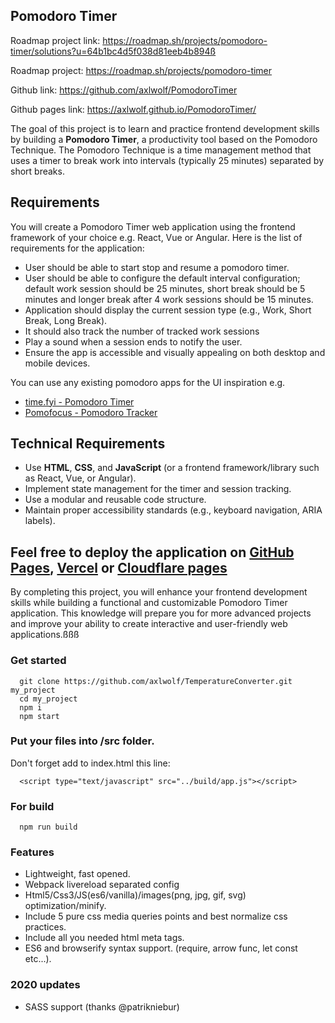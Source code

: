 ## Pomodoro Timer

Roadmap project link: https://roadmap.sh/projects/pomodoro-timer/solutions?u=64b1bc4d5f038d81eeb4b894ß

Roadmap project: https://roadmap.sh/projects/pomodoro-timer

Github link: https://github.com/axlwolf/PomodoroTimer

Github pages link: https://axlwolf.github.io/PomodoroTimer/

The goal of this project is to learn and practice frontend development skills by building a **Pomodoro Timer**, a productivity tool based on the Pomodoro Technique. The Pomodoro Technique is a time management method that uses a timer to break work into intervals (typically 25 minutes) separated by short breaks.

## Requirements

You will create a Pomodoro Timer web application using the frontend framework of your choice e.g. React, Vue or Angular. Here is the list of requirements for the application:

- User should be able to start stop and resume a pomodoro timer.
- User should be able to configure the default interval configuration; default work session should be 25 minutes, short break should be 5 minutes and longer break after 4 work sessions should be 15 minutes.
- Application should display the current session type (e.g., Work, Short Break, Long Break).
- It should also track the number of tracked work sessions
- Play a sound when a session ends to notify the user.
- Ensure the app is accessible and visually appealing on both desktop and mobile devices.

You can use any existing pomodoro apps for the UI inspiration e.g.

- [time.fyi - Pomodoro Timer](https://time.fyi/pomodoro)
- [Pomofocus - Pomodoro Tracker](https://pomofocus.io/)

## Technical Requirements

- Use **HTML**, **CSS**, and **JavaScript** (or a frontend framework/library such as React, Vue, or Angular).
- Implement state management for the timer and session tracking.
- Use a modular and reusable code structure.
- Maintain proper accessibility standards (e.g., keyboard navigation, ARIA labels).

Feel free to deploy the application on [GitHub Pages](https://pages.github.com/), [Vercel](https://vercel.com/) or [Cloudflare pages](https://pages.cloudflare.com/)
---

By completing this project, you will enhance your frontend development skills while building a functional and customizable Pomodoro Timer application. This knowledge will prepare you for more advanced projects and improve your ability to create interactive and user-friendly web applications.ßßß

### Get started

```
  git clone https://github.com/axlwolf/TemperatureConverter.git my_project
  cd my_project
  npm i
  npm start
```

### Put your files into /src folder.

Don't forget add to index.html this line:
```
  <script type="text/javascript" src="../build/app.js"></script>
```

### For build

```
  npm run build
```

### Features

- Lightweight, fast opened.
- Webpack livereload separated config
- Html5/Css3/JS(es6/vanilla)/images(png, jpg, gif, svg) optimization/minify.
- Include 5 pure css media queries points and best normalize css practices.
- Include all you needed html meta tags.
- ES6 and browserify syntax support. (require, arrow func, let const etc...).

### 2020 updates

- SASS support (thanks @patrikniebur)
